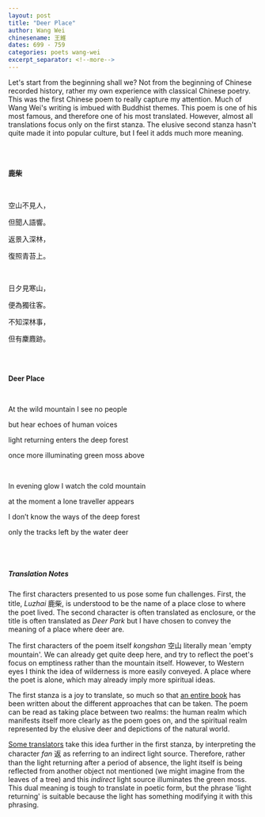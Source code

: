 ```yaml
---
layout: post
title: "Deer Place"
author: Wang Wei
chinesename: 王維
dates: 699 - 759
categories: poets wang-wei
excerpt_separator: <!--more-->
---
```


Let's start from the beginning shall we? Not from the beginning of Chinese recorded history, rather my own experience with classical Chinese poetry<!--more-->. This was the first Chinese poem to really capture my attention. Much of Wang Wei's writing is imbued with Buddhist themes. This poem is one of his most famous, and therefore one of his most translated. However, almost all translations focus only on the first stanza. The elusive second stanza hasn't quite made it into popular culture, but I feel it adds much more meaning. 

<br> <br>

  **鹿柴** 
  
  <br>
  
  空山不見人，

  但聞人語響。
	
  返景入深林，
  
  復照青苔上。
  
  <br>
  
  日夕見寒山，
	
  便為獨往客。
	
  不知深林事，

  但有麇麚跡。
  
  <br><br>
  
 **Deer Place** 
  
  <br>
  
  At the wild mountain I see no people
  
  but hear echoes of human voices
  
  light returning enters the deep forest
  
  once more illuminating green moss above
    
  <br>
  
  In evening glow I watch the cold mountain
  
  at the moment a lone traveller appears
  
  I don’t know the ways of the deep forest
  
  only the tracks left by the water deer
  
  <br><br>

##### Translation Notes

The first characters presented to us pose some fun challenges. First, the title, *Luzhai* 鹿柴, is understood to be the name of a place close to where the poet lived. The second character is often translated as enclosure, or the title is often translated as *Deer Park* but I have chosen to convey the meaning of a place where deer are.
  
The first characters of the poem itself *kongshan* 空山 literally mean 'empty mountain'. We can already get quite deep here, and try to reflect the poet's focus on emptiness rather than the mountain itself. However, to Western eyes I think the idea of wilderness is more easily conveyed. A place where the poet is alone, which may already imply more spiritual ideas.
  
The first stanza is a joy to translate, so much so that [an entire book](http://www.rochester.edu/College/translation/threepercent/2017/02/28/nineteen-ways-of-looking-at-wang-wei/) has been written about the different approaches that can be taken. The poem can be read as taking place between two realms: the human realm which manifests itself more clearly as the poem goes on, and the spiritual realm represented by the elusive deer and depictions of the natural world. 
  
[Some translators](https://www.learnancientchinesepoetry.org/2016/10/22/wang-wei-deer-park/) take this idea further in the first stanza, by interpreting the character *fan* 返 as referring to an indirect light source. Therefore, rather than the light returning after a period of absence, the light itself is being reflected from another object not mentioned (we might imagine from the leaves of a tree) and this *indirect* light source illuminates the green moss. This dual meaning is tough to translate in poetic form, but the phrase 'light returning' is suitable because the light has something modifying it with this phrasing.